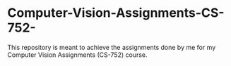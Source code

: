 # Computer-Vision-Assignments-CS-752-
This repository is meant to achieve the assignments done by me for my Computer Vision Assignments (CS-752) course.
